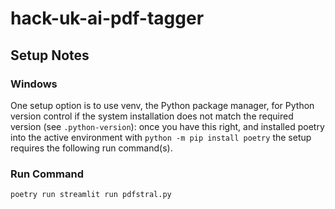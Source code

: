 # hack-uk-ai-pdf-tagger

## Setup Notes

### Windows

One setup option is to use venv, the Python package manager, for Python version control if the system installation does not match the required version (see `.python-version`): once you have this right, and installed poetry into the active environment with `python -m pip install poetry` the setup requires the following run command(s).

### Run Command

```
poetry run streamlit run pdfstral.py
```